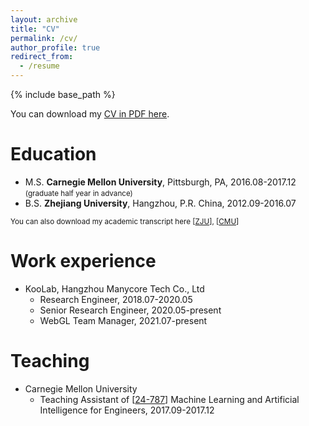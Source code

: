 ```yaml
---
layout: archive
title: "CV"
permalink: /cv/
author_profile: true
redirect_from:
  - /resume
---
```


{% include base_path %}

You can download my [CV in PDF here](/files/cv/cv.pdf).

Education
======
* M.S. <strong>Carnegie Mellon University</strong>, Pittsburgh, PA, 2016.08-2017.12 <small>(graduate half year in advance)</small>
* B.S. <strong>Zhejiang University</strong>, Hangzhou, P.R. China, 2012.09-2016.07

<small>You can also download my academic transcript here [[ZJU](/files/cv/zju_transcript.pdf)], [[CMU](/files/cv/cmu_transcript.pdf)]</small>

Work experience
======
* KooLab, Hangzhou Manycore Tech Co., Ltd
  * Research Engineer, 2018.07-2020.05
  * Senior Research Engineer, 2020.05-present
  * WebGL Team Manager, 2021.07-present

Teaching
======
* Carnegie Mellon University
  * Teaching Assistant of [[24-787](https://www.meche.engineering.cmu.edu/education/courses/24-787.html)] Machine Learning and Artificial Intelligence for Engineers, 2017.09-2017.12
